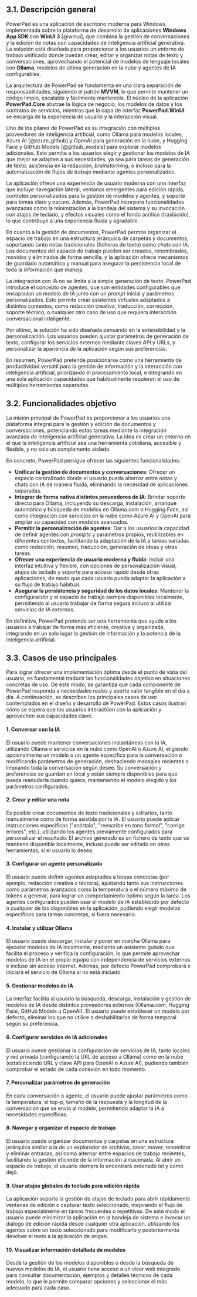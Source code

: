 ## 3.1. Descripción general

PowerPad es una aplicación de escritorio moderna para Windows, implementada sobre la plataforma de desarrollo de aplicaciones **Windows App SDK** con **WinUI 3** [@winui], que combina la gestión de conversaciones y la edición de notas con capacidades de inteligencia artificial generativa. La solución está diseñada para proporcionar a los usuarios un entorno de trabajo unificado donde puedan crear, editar y organizar notas de texto y conversaciones, aprovechando el potencial de modelos de lenguaje locales con **Ollama**, modelos de última generación en la nube y agentes de IA configurables.

La arquitectura de PowerPad se fundamenta en una clara separación de responsabilidades, siguiendo el patrón **MVVM**, lo que permite mantener un código limpio, escalable y fácilmente mantenible. El núcleo de la aplicación **PowerPad.Core** abstrae la lógica de negocio, los modelos de datos y los contratos de servicios, mientras que la capa de interfaz **PowerPad.WinUI** se encarga de la experiencia de usuario y la interacción visual.

Uno de los pilares de PowerPad es su integración con múltiples proveedores de inteligencia artificial, como Ollama para modelos locales, Azure AI [@azure_github] y OpenAI para generación en la nube, y Hugging Face y GitHub Models [@github_models] para explorar modelos adicionales. Esto permite a los usuarios elegir y gestionar los modelos de IA que mejor se adapten a sus necesidades, ya sea para tareas de generación de texto, asistencia en la redacción, *brainstorming*, o incluso para la automatización de flujos de trabajo mediante agentes personalizados.

La aplicación ofrece una experiencia de usuario moderna con una interfaz que incluye navegación lateral, ventanas emergentes para edición rápida, controles personalizados para la gestión de modelos y agentes, y soporte para temas claro y oscuro. Además, PowerPad incorpora funcionalidades avanzadas como la minimización a la bandeja del sistema y su invocación con atajos de teclado, y efectos visuales como el fondo acrílico (traslúcido), lo que contribuye a una experiencia fluida y agradable.

En cuanto a la gestión de documentos, PowerPad permite organizar el espacio de trabajo en una estructura jerárquica de carpetas y documentos, soportando tanto notas tradicionales (ficheros de texto) como *chats* con IA. Los documentos del espacio de trabajo pueden ser creados, renombrados, movidos y eliminados de forma sencilla, y la aplicación ofrece mecanismos de guardado automático y manual para asegurar la persistencia local de toda la información que maneja.

La integración con IA no se limita a la simple generación de texto. PowerPad introduce el concepto de agentes, que son entidades configurables que encapsulan un modelo de IA junto con un _prompt_ inicial y parámetros personalizados. Esto permite crear asistentes virtuales adaptados a distintos contextos, como redacción creativa, traducción, corrección, soporte técnico, o cualquier otro caso de uso que requiera interacción conversacional inteligente.

Por último, la solución ha sido diseñada pensando en la extensibilidad y la personalización. Los usuarios pueden ajustar parámetros de generación de texto, configurar los servicios externos mediante claves API y URLs, y personalizar la apariencia de la aplicación según sus preferencias.

En resumen, PowerPad pretende posicionarse como una herramienta de productividad versátil para la gestión de información y la interacción con inteligencia artificial, priorizando el procesamiento local, e integrando en una sola aplicación capacidades que habitualmente requieren el uso de múltiples herramientas separadas.

## 3.2. Funcionalidades objetivo

La misión principal de PowerPad es proporcionar a los usuarios una plataforma integral para la gestión y edición de documentos y conversaciones, potenciando estas tareas mediante la integración avanzada de inteligencia artificial generativa. La idea es crear un entorno en el que la inteligencia artificial sea una herramienta cotidiana, accesible y flexible, y no solo un complemento aislado.

En concreto, PowerPad persigue ofrecer las siguientes funcionalidades:

-   **Unificar la gestión de documentos y conversaciones**: Ofrecer un espacio centralizado donde el usuario pueda alternar entre notas y chats con IA de manera fluida, eliminando la necesidad de aplicaciones separadas.
-   **Integrar de forma nativa distintos proveedores de IA**: Brindar soporte directo para Ollama, incluyendo su descarga, instalación, arranque automático y búsqueda de modelos en Ollama.com o Hugging Face, así como integración con servicios en la nube como Azure AI y OpenAI para ampliar su capacidad con modelos avanzados.
-   **Permitir la personalización de agentes**: Dar a los usuarios la capacidad de definir agentes con *prompts* y parámetros propios, reutilizables en diferentes contextos, facilitando la adaptación de la IA a tareas variadas como redacción, resumen, traducción, generación de ideas y otras tareas.
-   **Ofrecer una experiencia de usuario moderna y fluida**: Incluir una interfaz intuitiva y flexible, con opciones de personalización visual, atajos de teclado y soporte para acceso rápido desde otras aplicaciones, de modo que cada usuario pueda adaptar la aplicación a su flujo de trabajo habitual.
-   **Asegurar la persistencia y seguridad de los datos locales**: Mantener la configuración y el espacio de trabajo siempre disponibles localmente, permitiendo al usuario trabajar de forma segura incluso al utilizar servicios de IA externos.

En definitiva, PowerPad pretende ser una herramienta que ayude a los usuarios a trabajar de forma más eficiente, creativa y organizada, integrando en un solo lugar la gestión de información y la potencia de la inteligencia artificial.

## 3.3. Casos de uso principales

Para lograr ofrecer una implementación óptima desde el punto de vista del usuario, es fundamental traducir las funcionalidades objetivo en situaciones concretas de uso. De este modo, se garantiza que cada componente de PowerPad responda a necesidades reales y aporte valor tangible en el día a día. A continuación, se describen los principales casos de uso contemplados en el diseño y desarrollo de PowerPad. Estos casos ilustran cómo se espera que los usuarios interactúen con la aplicación y aprovechen sus capacidades clave.

#### 1\. Conversar con la IA

El usuario puede mantener conversaciones instantáneas con la IA, utilizando Ollama o servicios en la nube como OpenAI o Azure AI, eligiendo opcionalmente un modelo o un agente específico para la conversación o modificando parámetros de generación, deshaciendo mensajes recientes o limpiando toda la conversación según desee. Su conversación y preferencias se guardan en local y están siempre disponibles para que pueda reanudarla cuando quiera, manteniendo el modelo elegido y los parámetros configurados.

#### 2\. Crear y editar una nota

Es posible crear documentos de texto tradicionales y editarlos, tanto manualmente como de forma asistida por la IA. El usuario puede aplicar instrucciones específicas ("acórtalo", "reescribe en tono formal", "corrige errores", etc.), utilizando los agentes previamente configurados para personalizar el resultado. El archivo generado es un fichero de texto que se mantiene disponible localmente, incluso puede ser editado en otras herramientas, si el usuario lo desea.

#### 3\. Configurar un agente personalizado

El usuario puede definir agentes adaptados a tareas concretas (por ejemplo, redacción creativa o técnica), ajustando tanto sus instrucciones como parámetros avanzados como la temperatura o el número máximo de tokens a generar, para lograr un comportamiento óptimo según la tarea. Los agentes configurados pueden usar el modelo de IA establecido por defecto o cualquier de los disponibles en la aplicación, pudiendo elegir modelos específicos para tareas concretas, si fuera necesario.

#### 4\. Instalar y utilizar Ollama

El usuario puede descargar, instalar y poner en marcha Ollama para ejecutar modelos de IA localmente, mediante un asistente guiado que facilita el proceso y verifica la configuración, lo que permite aprovechar modelos de IA en el propio equipo con independencia de servicios externos e incluso sin acceso Internet. Además, por defecto PowerPad comprobará e iniciará el servicio de Ollama si no está iniciado.

#### 5\. Gestionar modelos de IA

La interfaz facilita al usuario la búsqueda, descarga, instalación y gestión de modelos de IA desde distintos proveedores externos (Ollama.com, Hugging Face, GitHub Models u OpenAI). El usuario puede establecer un modelo por defecto, eliminar los que no utilice o deshabilitarlos de forma temporal según su preferencia.

#### 6\. Configurar servicios de IA adicionales

El usuario puede gestionar la configuración de servicios de IA, tanto locales y red privada (configurando la URL de acceso a Ollama) como en la nube (estableciendo URL y clave API para OpenAI o Azure AI), pudiendo también comprobar el estado de cada conexión en todo momento.

#### 7\. Personalizar parámetros de generación

En cada conversación o agente, el usuario puede ajustar parámetros como la temperatura, el top-p, tamaño de la respuesta y la longitud de la conversación que se envía al modelo, permitiendo adaptar la IA a necesidades específicas.

#### 8\. Navegar y organizar el espacio de trabajo

El usuario puede organizar documentos y carpetas en una estructura jerárquica similar a la de un explorador de archivos, crear, mover, renombrar y eliminar entradas, así como alternar entre espacios de trabajo recientes, facilitando la gestión eficiente de la información almacenada. Al abrir un espacio de trabajo, el usuario siempre lo encontrará ordenado tal y como dejó.

#### 9\. Usar atajos globales de teclado para edición rápida

La aplicación soporta la gestión de atajos de teclado para abrir rápidamente ventanas de edición o capturar texto seleccionado, mejorando el flujo de trabajo especialmente en tareas frecuentes o repetitivas. De este modo el usuario puede minimizar la aplicación en la bandeja de sistema e invocar un diálogo de edición rápida desde cualquier otra aplicación, utilizando los agentes sobre un texto seleccionado para modificarlo y posteriormente devolver el texto a la aplicación de origen.

#### 10\. Visualizar información detallada de modelos

Desde la gestión de los modelos disponibles o desde la búsqueda de nuevos modelos de IA, el usuario tiene acceso a un visor web integrado para consultar documentación, ejemplos y detalles técnicos de cada modelo, lo que le permite comparar opciones y seleccionar el más adecuado para cada caso.